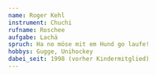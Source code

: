 ```yaml
---
name: Roger Kehl
instrument: Chuchi
rufname: Roschee
aufgabe: Lachä
spruch: Ha no möse mit em Hund go laufe!
hobbys: Gugge, Unihockey
dabei_seit: 1998 (vorher Kindermitglied)
---
```

